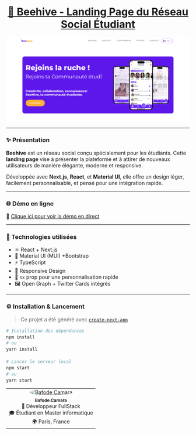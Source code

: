 <h1 align="center">
  <a href="https://github.com/bafode/beehive-landing-page">
    🚀 Beehive - Landing Page du Réseau Social Étudiant
  </a>
</h1>

<p align="center">
  <img src="public/images/beehive-capture5.png" alt="Aperçu de la landing page Beehive" />
</p>

---

### ✨ Présentation

**Beehive** est un réseau social conçu spécialement pour les étudiants. Cette **landing page** vise à présenter la plateforme et à attirer de nouveaux utilisateurs de manière élégante, moderne et responsive.

Développée avec **Next.js**, **React**, et **Material UI**, elle offre un design léger, facilement personnalisable, et pensé pour une intégration rapide.

---

### 🌐 Démo en ligne

🔗 [Clique ici pour voir la démo en direct](https://beehiveapp.fr/)

---

### 🧰 Technologies utilisées

- ⚛️ React + Next.js
- 🎨 Material UI (MUI) +Bootstrap
- ⚡ TypeScript
- 📱 Responsive Design
- 🔧 `sx` prop pour une personnalisation rapide
- 🖼️ Open Graph + Twitter Cards intégrés

---

### ⚙️ Installation & Lancement

> Ce projet a été généré avec [`create-next-app`](https://github.com/vercel/next.js/tree/canary/packages/create-next-app)

```bash
# Installation des dépendances
npm install
# ou
yarn install

# Lancer le serveur local
npm start
# ou
yarn start
```

<table align="center"> <tr> <td align="center"> <a href="https://bafodecamara.fr/"> <img src="https://res.cloudinary.com/dbi0fzoml/image/upload/v1745266661/profile_ukpsjk.jpg" width="100" height="100" style="border-radius: 50%;" alt="Bafode Camara" /> <br /> <sub><b>Bafode Camara</b></sub> </a> <br /> 💼 Développeur FullStack<br /> 🎓 Étudiant en Master informatique<br /> 🌍 Paris, France </td> </tr> </table>
